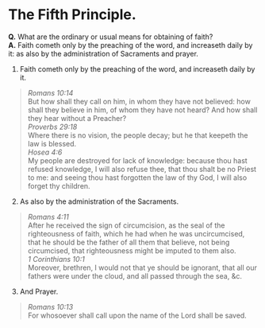 # The Fifth Principle.

**Q.** What are the ordinary or usual means for obtaining of faith?  
**A.** Faith cometh only by the preaching of the word, and increaseth daily by it: as also by the administration of Sacraments and prayer.

1. Faith cometh only by the preaching of the word, and increaseth daily by it.
  > *Romans 10:14*  
  > But how shall they call on him, in whom they have not believed: how shall they believe in him, of whom they have not heard? And how shall they hear without a Preacher?  
  > *Proverbs 29:18*  
  > Where there is no vision, the people decay; but he that keepeth the law is blessed.  
  > *Hosea 4:6*  
  > My people are destroyed for lack of knowledge: because thou hast refused knowledge, I will also refuse thee, that thou shalt be no Priest to me: and seeing thou hast forgotten the law of thy God, I will also forget thy children.
2. As also by the administration of the Sacraments.
  > *Romans 4:11*  
  > After he received the sign of circumcision, as the seal of the righteousness of faith, which he had when he was uncircumcised, that he should be the father of all them that believe, not being circumcised, that righteousness might be imputed to them also.  
  > *1 Corinthians 10:1*  
  > Moreover, brethren, I would not that ye should be ignorant, that all our fathers were under the cloud, and all passed through the sea, &c.
3. And Prayer.
  > *Romans 10:13*  
  > For whosoever shall call upon the name of the Lord shall be saved.